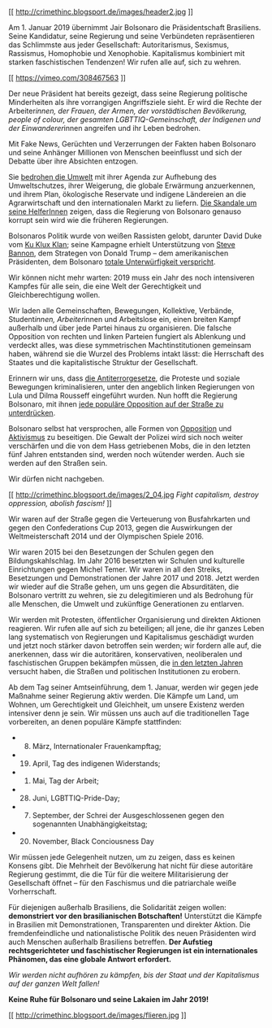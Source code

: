 [[ http://crimethinc.blogsport.de/images/header2.jpg ]]

Am 1. Januar 2019 übernimmt Jair Bolsonaro die Präsidentschaft Brasiliens. Seine Kandidatur, seine Regierung und seine Verbündeten repräsentieren das Schlimmste aus jeder Gesellschaft: Autoritarismus, Sexismus, Rassismus, Homophobie und Xenophobie. Kapitalismus kombiniert mit starken faschistischen Tendenzen! Wir rufen alle auf, sich zu wehren.

[[ https://vimeo.com/308467563 ]]

Der neue Präsident hat bereits gezeigt, dass seine Regierung politische Minderheiten als ihre vorrangigen Angriffsziele sieht. Er wird die Rechte der Arbeiter*innen, der Frauen, der Armen, der vorstädtischen Bevölkerung, people of colour, der gesamten LGBTTIQ-Gemeinschaft, der Indigenen und der Einwanderer*innen angreifen und ihr Leben bedrohen.

Mit Fake News, Gerüchten und Verzerrungen der Fakten haben Bolsonaro und seine Anhänger Millionen von Menschen beeinflusst und sich der Debatte über ihre Absichten entzogen.

Sie [bedrohen die Umwelt](https://www.huffpostbrasil.com/2018/10/14/planos-de-bolsonaro-para-meio-ambiente-deixam-entidades-em-alerta_a_23560889) mit ihrer Agenda zur Aufhebung des Umweltschutzes, ihrer Weigerung, die globale Erwärmung anzuerkennen, und ihrem Plan, ökologische Reservate und indigene Ländereien an die Agrarwirtschaft und den internationalen Markt zu liefern. [Die Skandale um seine HelferInnen](https://theintercept.com/2018/12/23/cade-o-queiroz-bolsonaro) zeigen, dass die Regierung von Bolsonaro genauso korrupt sein wird wie die früheren Regierungen.

Bolsonaros Politik wurde von weißen Rassisten gelobt, darunter David Duke vom [Ku Klux Klan](https://www.bbc.com/portuguese/brasil-45874344); seine Kampagne erhielt Unterstützung von [Steve Bannon](https://epoca.globo.com/filho-de-bolsonaro-diz-que-marqueteiro-de-trump-vai-ajudar-seu-pai-22963441), dem Strategen von Donald Trump – dem amerikanischen Präsidenten, dem Bolsonaro [totale Unterwürfigkeit verspricht](https://theintercept.com/2018/12/04/bolsonaro-continencia-sindico-de-republiqueta).

Wir können nicht mehr warten: 2019 muss ein Jahr des noch intensiveren Kampfes für alle sein, die eine Welt der Gerechtigkeit und Gleichberechtigung wollen.

Wir laden alle Gemeinschaften, Bewegungen, Kollektive, Verbände, Student*innen, Arbeiter*innen und Arbeitslose ein, einen breiten Kampf außerhalb und über jede Partei hinaus zu organisieren. Die falsche Opposition von rechten und linken Parteien fungiert als Ablenkung und verdeckt alles, was diese symmetrischen Machtinstitutionen gemeinsam haben, während sie die Wurzel des Problems intakt lässt: die Herrschaft des Staates und die kapitalistische Struktur der Gesellschaft.

Erinnern wir uns, dass [die Antiterrorgesetze](https://ponte.org/deputados-querem-interrogar-ministro-da-justica-sobre-espiao-do-exercito), die Proteste und soziale Bewegungen kriminalisieren, unter den angeblich linken Regierungen von Lula und Dilma Rousseff eingeführt wurden. Nun hofft die Regierung Bolsonaro, mit ihnen [jede populäre Opposition auf der Straße zu unterdrücken](https://www.cartacapital.com.br/politica/entenda-a-lei-antiterror-que-pode-ser-ampliada-para-atingir-mst-e-mtst).

Bolsonaro selbst hat versprochen, alle Formen von [Opposition](https://noticias.uol.com.br/internacional/ultimas-noticias/2018/10/23/discurso-de-eliminar-adversario-deveria-deixar-pais-alerta-diz-estudioso-de-genocidio-da-bosnia.htm?fbclid=IwAR0CQvkLa0HSVkr-pjB-0kjavoH_zTjfVqvX_5228-qxuZ3Ge2n51QGqMBc) und [Aktivismus](https://www.nexojornal.com.br/expresso/2018/10/13/O-que-%8E-ativismo.-E-por-que-%8E-um-perigo-%D4acabar%D5-com-ele) zu beseitigen. Die Gewalt der Polizei wird sich noch weiter verschärfen und die von dem Hass getriebenen Mobs, die in den letzten fünf Jahren entstanden sind, werden noch wütender werden. Auch sie werden auf den Straßen sein.

Wir dürfen nicht nachgeben.

[[ http://crimethinc.blogsport.de/images/2_04.jpg _Fight capitalism, destroy oppression, abolish fascism!_ ]]

Wir waren auf der Straße gegen die Verteuerung von Busfahrkarten und gegen den Confederations Cup 2013, gegen die Auswirkungen der Weltmeisterschaft 2014 und der Olympischen Spiele 2016.

Wir waren 2015 bei den Besetzungen der Schulen gegen den Bildungskahlschlag. Im Jahr 2016 besetzten wir Schulen und kulturelle Einrichtungen gegen Michel Temer. Wir waren in all den Streiks, Besetzungen und Demonstrationen der Jahre 2017 und 2018. Jetzt werden wir wieder auf die Straße gehen, um uns gegen die Absurditäten, die Bolsonaro vertritt zu wehren, sie zu delegitimieren und als Bedrohung für alle Menschen, die Umwelt und zukünftige Generationen zu entlarven.

Wir werden mit Protesten, öffentlicher Organisierung und direkten Aktionen reagieren. Wir rufen alle auf sich zu beteiligen; all jene, die ihr ganzes Leben lang systematisch von Regierungen und Kapitalismus geschädigt wurden und jetzt noch stärker davon betroffen sein werden; wir fordern alle auf, die anerkennen, dass wir die autoritären, konservativen, neoliberalen und faschistischen Gruppen bekämpfen müssen, die [in den letzten Jahren](https://medium.com/@rodrigosilvadoo/as-fontes-ideol%97gicas-da-extrema-direita-brasileira-506bbe36a178) versucht haben, die Straßen und politischen Institutionen zu erobern.

Ab dem Tag seiner Amtseinführung, dem 1. Januar, werden wir gegen jede Maßnahme seiner Regierung aktiv werden. Die Kämpfe um Land, um Wohnen, um Gerechtigkeit und Gleichheit, um unsere Existenz werden intensiver denn je sein. Wir müssen uns auch auf die traditionellen Tage vorbereiten, an denen populäre Kämpfe stattfinden:

- 8. März, Internationaler Frauenkampftag;
- 19. April, Tag des indigenen Widerstands;
- 1. Mai, Tag der Arbeit;
- 28. Juni, LGBTTIQ-Pride-Day;
- 7. September, der Schrei der Ausgeschlossenen gegen den sogenannten Unabhängigkeitstag;
- 20. November, Black Conciousness Day

Wir müssen jede Gelegenheit nutzen, um zu zeigen, dass es keinen Konsens gibt. Die Mehrheit der Bevölkerung hat nicht für diese autoritäre Regierung gestimmt, die die Tür für die weitere Militarisierung der Gesellschaft öffnet – für den Faschismus und die patriarchale weiße Vorherrschaft.

Für diejenigen außerhalb Brasiliens, die Solidarität zeigen wollen: **demonstriert vor den brasilianischen Botschaften!** Unterstützt die Kämpfe in Brasilien mit Demonstrationen, Transparenten und direkter Aktion. Die fremdenfeindliche und nationalistische Politik des neuen Präsidenten wird auch Menschen außerhalb Brasiliens betreffen. **Der Aufstieg rechtsgerichteter und faschistischer Regierungen ist ein internationales Phänomen, das eine globale Antwort erfordert.**

_Wir werden nicht aufhören zu kämpfen, bis der Staat und der Kapitalismus auf der ganzen Welt fallen!_

**Keine Ruhe für Bolsonaro und seine Lakaien im Jahr 2019!**

[[ http://crimethinc.blogsport.de/images/flieren.jpg ]]
